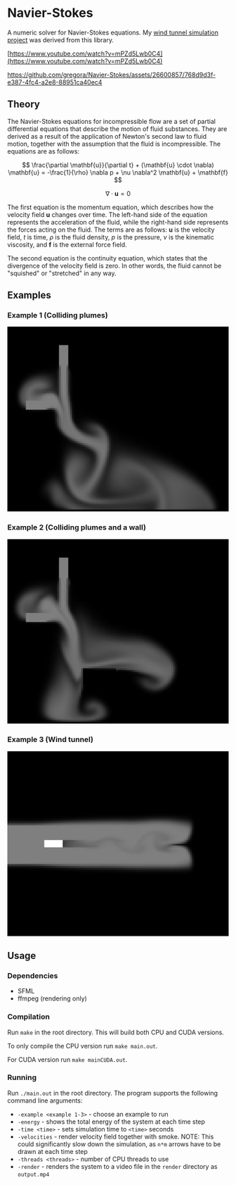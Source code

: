 # Navier-Stokes
A numeric solver for Navier-Stokes equations. My [wind tunnel simulation project](https://github.com/gregora/Wind-Tunnel) was derived from this library.

[https://www.youtube.com/watch?v=mPZd5Lwb0C4](https://www.youtube.com/watch?v=mPZd5Lwb0C4)

https://github.com/gregora/Navier-Stokes/assets/26600857/768d9d3f-e387-4fc4-a2e8-88951ca40ec4

## Theory

The Navier-Stokes equations for incompressible flow are a set of partial differential equations that describe the motion of fluid substances. They are derived as a result of the application of Newton's second law to fluid motion, together with the assumption that the fluid is incompressible. The equations are as follows:

$$
\frac{\partial \mathbf{u}}{\partial t} + (\mathbf{u} \cdot \nabla) \mathbf{u} = -\frac{1}{\rho} \nabla p + \nu \nabla^2 \mathbf{u} + \mathbf{f}
$$

$$
\nabla \cdot \mathbf{u} = 0
$$

The first equation is the momentum equation, which describes how the velocity field $\mathbf{u}$ changes over time. The left-hand side of the equation represents the acceleration of the fluid, while the right-hand side represents the forces acting on the fluid. The terms are as follows: $\mathbf{u}$ is the velocity field, $t$ is time, $\rho$ is the fluid density, $p$ is the pressure, $\nu$ is the kinematic viscosity, and $\mathbf{f}$ is the external force field.

The second equation is the continuity equation, which states that the divergence of the velocity field is zero. In other words, the fluid cannot be "squished" or "stretched" in any way.


## Examples

### Example 1 (Colliding plumes)
![Example 1](render/examples/example1.png)

### Example 2 (Colliding plumes and a wall)
![Example 2](render/examples/example2.png)

### Example 3 (Wind tunnel)
![Example 3](render/examples/example3.png)

## Usage

### Dependencies
* SFML
* ffmpeg (rendering only)

### Compilation
Run `make` in the root directory. This will build both CPU and CUDA versions.

To only compile the CPU version run `make main.out`.

For CUDA version run `make mainCUDA.out`.

### Running
Run `./main.out` in the root directory. The program supports the following command line arguments:
* `-example <example 1-3>` - choose an example to run
* `-energy` - shows the total energy of the system at each time step
* `-time <time>` - sets simulation time to `<time>` seconds
* `-velocities` - render velocity field together with smoke. NOTE: This could significantly slow down the simulation, as `n*m` arrows have to be drawn at each time step
* `-threads <threads>` - number of CPU threads to use
* `-render` - renders the system to a video file in the `render` directory as `output.mp4`
